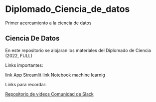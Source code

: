 

# Diplomado_Ciencia_de_datos
Primer acercamiento a la ciencia de datos

## Ciencia De Datos
En este repositorio se alojaran los materiales del Diplomado de Ciencia (2022, FULL)


Links importantes:

[link App Streamlit]()
[link Notebook machine learnig](https://github.com/William-Roldan/Diplomado_Ciencia_de_datos/blob/master/Note%20book/Primeros%20pasos%2C%20Machine%20learning.ipynb)



Links para recordar:

[Repositorio de videos ](https://drive.google.com/drive/folders/1Hs-5GHQnYMFW92zWqBs3CvSwobnUjnrw?usp=sharing)
[Comunidad de Slack](https://join.slack.com/t/ciencia-de-datos-corp/shared_invite/zt-170dqxtf6-8eRsGcKdOh__S9jtuE5LZw)
